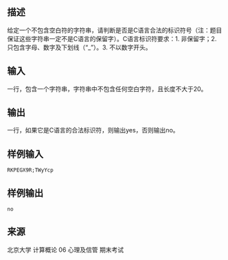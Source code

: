 ## 描述


给定一个不包含空白符的字符串，请判断是否是C语言合法的标识符号（注：题目保证这些字符串一定不是C语言的保留字）。C语言标识符要求：1. 非保留字；2. 只包含字母、数字及下划线（“_”）。3. 不以数字开头。

## 输入


一行，包含一个字符串，字符串中不包含任何空白字符，且长度不大于20。

## 输出


一行，如果它是C语言的合法标识符，则输出yes，否则输出no。

## 样例输入


```
RKPEGX9R;TWyYcp
```


## 样例输出


```
no
```


## 来源


北京大学 计算概论 06 心理及信管 期末考试


